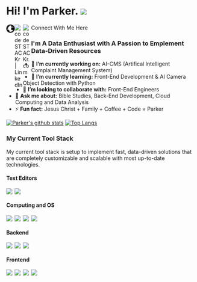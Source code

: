 <!--
Sources:
  1. https://fullyunderstood.com/how-to-create-beautiful-github-profile-readmemd/
  2. https://github.com/anuraghazra/github-readme-stats
  3. https://shields.io/
-->

# Hi! I'm Parker. <img src="https://media.giphy.com/media/hvRJCLFzcasrR4ia7z/giphy.gif" width="25px">
<!--[![Programmer Analyst](https://img.shields.io/badge/Text-Text-green?style=flat-square)](http://www.parkeroakes.io)-->
Connect With Me Here
<a href="http://www.parkeroakes.io">
  <img align="left" alt="codeSTACKr.com" width="22px" src="https://raw.githubusercontent.com/iconic/open-iconic/master/svg/globe.svg">
</a>
<a href="https://www.linkedin.com/in/parker-oakes/">
 <img align="left" alt="codeSTACKr | LinkedIn" width="22px" src="https://cdn.jsdelivr.net/npm/simple-icons@v3/icons/linkedin.svg">
</a>
<a href="https://alanoakes.github.io/cv/">
  <img align="left" alt="codeSTACKr.com" width="22px" src="https://cdn.jsdelivr.net/npm/simple-icons@3.13.0/icons/about-dot-me.svg">
</a>
<br />

### I'm A Data Enthusiast with A Passion to Emplement Data-Driven Resources
- 🔭 <b>I’m currently working on:</b> AI-CMS (Artifical Intelligent Complaint Management System)
- 🌱 <b>I’m currently learning:</b> Front-End Development & AI Camera Object Detection with Python
- 👯 <b>I’m looking to collaborate with:</b> Front-End Engineers
- 💬 <b>Ask me about:</b> Bible Studies, Back-End Development, Cloud Computing and Data Analysis
- ⚡ <b>Fun fact:</b> Jesus Christ + Family + Coffee + Code = Parker


[![Parker's github stats](https://github-readme-stats.vercel.app/api?username=alanoakes&count_private=true&include_all_commits=true)](https://github.com/alanoakes/github-readme-stats)
[![Top Langs](https://github-readme-stats.vercel.app/api/top-langs/?username=alanoakes&layout=compact)](https://github.com/alanoakes/github-readme-stats)

### My Current Tool Stack

My current tool stack is setup to implement fast, data-driven solutions that are completely customizable and scalable with most up-to-date technologies.

#### Text Editors
<img align="left" width="22px" src="https://cdn.jsdelivr.net/npm/simple-icons@3.13.0/icons/vim.svg">
<img align="left" width="22px" src="https://cdn.jsdelivr.net/npm/simple-icons@3.13.0/icons/visualstudiocode.svg">
<br>

#### Computing and OS
<img align="left" width="22px" src="https://cdn.jsdelivr.net/npm/simple-icons@3.13.0/icons/azuredevops.svg">
<img align="left" width="22px" src="https://cdn.jsdelivr.net/npm/simple-icons@3.13.0/icons/gnubash.svg">
<img align="left" width="22px" src="https://cdn.jsdelivr.net/npm/simple-icons@3.13.0/icons/windows.svg">
<img align="left" width="22px" src="https://cdn.jsdelivr.net/npm/simple-icons@3.13.0/icons/ubuntu.svg">
<br>

#### Backend
<img align="left" width="22px" src="https://cdn.jsdelivr.net/npm/simple-icons@3.13.0/icons/mysql.svg">
<img align="left" width="22px" src="https://cdn.jsdelivr.net/npm/simple-icons@3.13.0/icons/r.svg">
<img align="left" width="22px" src="https://cdn.jsdelivr.net/npm/simple-icons@3.13.0/icons/babel.svg">
<br>

#### Frontend
<img align="left" width="22px" src="https://cdn.jsdelivr.net/npm/simple-icons@3.13.0/icons/javascript.svg">
<img align="left" width="22px" src="https://cdn.jsdelivr.net/npm/simple-icons@3.13.0/icons/npm.svg">
<img align="left" width="22px" src="https://cdn.jsdelivr.net/npm/simple-icons@3.13.0/icons/d3-dot-js.svg">
<img align="left" width="22px" src="https://cdn.jsdelivr.net/npm/simple-icons@3.13.0/icons/bootstrap.svg">

<!-- Optional if you have blogs -->
<!--## Latest blog posts:-->
<!-- BLOG-POST-LIST:START -->
<!-- BLOG-POST-LIST:END -->
<!-- This section you create this variables that are used above -->
<!--[website]: http://www.parkeroakes.io
[linkedin]: https://www.linkedin.com/in/parker-oakes/
-->
